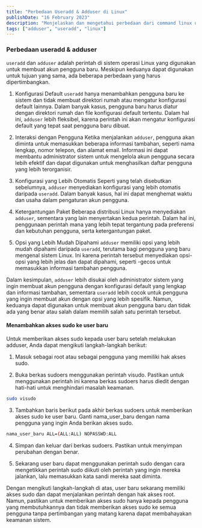```yaml
---
title: "Perbedaan Useradd & Adduser di Linux"
publishDate: "16 February 2023"
description: "Menjelaskan dan mengetahui perbedaan dari command linux useradd & adduser dan menambahkan akses sudo ke user baru."
tags: ["adduser", "useradd", "linux"]
---
```


### Perbedaan useradd & adduser
`useradd` dan `adduser` adalah perintah di sistem operasi Linux yang digunakan untuk membuat akun pengguna baru. Meskipun keduanya dapat digunakan untuk tujuan yang sama, ada beberapa perbedaan yang harus dipertimbangkan.

1. Konfigurasi Default
`useradd` hanya menambahkan pengguna baru ke sistem dan tidak membuat direktori rumah atau mengatur konfigurasi default lainnya. Dalam banyak kasus, pengguna baru harus diatur dengan direktori rumah dan file konfigurasi default tertentu. Dalam hal ini, `adduser` lebih fleksibel, karena perintah ini akan mengatur konfigurasi default yang tepat saat pengguna baru dibuat.

2. Interaksi dengan Pengguna
Ketika menjalankan `adduser`, pengguna akan diminta untuk memasukkan beberapa informasi tambahan, seperti nama lengkap, nomor telepon, dan alamat email. Informasi ini dapat membantu administrator sistem untuk mengelola akun pengguna secara lebih efektif dan dapat digunakan untuk menghasilkan daftar pengguna yang lebih terorganisir.

3. Konfigurasi yang Lebih Otomatis
Seperti yang telah disebutkan sebelumnya, `adduser` menyediakan konfigurasi yang lebih otomatis daripada `useradd`. Dalam banyak kasus, hal ini dapat menghemat waktu dan usaha dalam pengaturan akun pengguna.

4. Ketergantungan Paket
Beberapa distribusi Linux hanya menyediakan `adduser`, sementara yang lain menyertakan kedua perintah. Dalam hal ini, penggunaan perintah mana yang lebih tepat tergantung pada preferensi dan kebutuhan pengguna, serta ketergantungan paket.

5. Opsi yang Lebih Mudah Dipahami
`adduser` memiliki opsi yang lebih mudah dipahami daripada `useradd`, terutama bagi pengguna yang baru mengenal sistem Linux. Ini karena perintah tersebut menyediakan opsi-opsi yang lebih jelas dan dapat dipahami, seperti -gecos untuk memasukkan informasi tambahan pengguna.

Dalam kesimpulan, `adduser` lebih disukai oleh administrator sistem yang ingin membuat akun pengguna dengan konfigurasi default yang lengkap dan informasi tambahan, sementara `useradd` lebih cocok untuk pengguna yang ingin membuat akun dengan opsi yang lebih spesifik. Namun, keduanya dapat digunakan untuk membuat akun pengguna baru dan tidak ada yang benar atau salah dalam memilih salah satu perintah tersebut.

#### Menambahkan akses sudo ke user baru
Untuk memberikan akses sudo kepada user baru setelah melakukan adduser, Anda dapat mengikuti langkah-langkah berikut:

1. Masuk sebagai root atau sebagai pengguna yang memiliki hak akses sudo.

2. Buka berkas sudoers menggunakan perintah visudo. Pastikan untuk menggunakan perintah ini karena berkas sudoers harus diedit dengan hati-hati untuk menghindari masalah keamanan.
```bash
sudo visudo
```

3. Tambahkan baris berikut pada akhir berkas sudoers untuk memberikan akses sudo ke user baru. Ganti nama_user_baru dengan nama pengguna yang ingin Anda berikan akses sudo.
```bash
nama_user_baru ALL=(ALL:ALL) NOPASSWD:ALL
```

4. Simpan dan keluar dari berkas sudoers. Pastikan untuk menyimpan perubahan dengan benar.

5. Sekarang user baru dapat menggunakan perintah sudo dengan cara mengetikkan perintah sudo diikuti oleh perintah yang ingin mereka jalankan, lalu memasukkan kata sandi mereka saat diminta.

Dengan mengikuti langkah-langkah di atas, user baru sekarang memiliki akses sudo dan dapat menjalankan perintah dengan hak akses root. Namun, pastikan untuk memberikan akses sudo hanya kepada pengguna yang membutuhkannya dan tidak memberikan akses sudo ke semua pengguna tanpa pertimbangan yang matang karena dapat membahayakan keamanan sistem.
